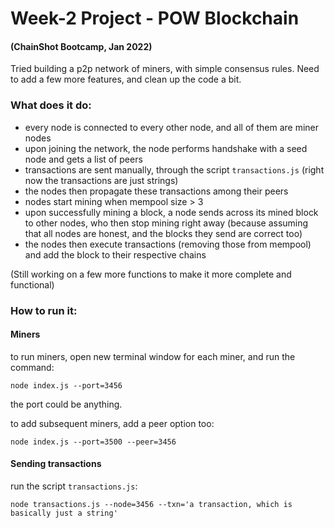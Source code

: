 # Week-2 Project - POW Blockchain
#### (ChainShot Bootcamp, Jan 2022)

Tried building a p2p network of miners, with simple consensus rules.
Need to add a few more features, and clean up the code a bit.

### What does it do:
- every node is connected to every other node, and all of them are miner nodes
- upon joining the network, the node performs handshake with a seed node and gets a list of peers
- transactions are sent manually, through the script ```transactions.js``` (right now the transactions are just strings)
- the nodes then propagate these transactions among their peers
- nodes start mining when mempool size > 3
- upon successfully mining a block, a node sends across its mined block to other nodes, who then stop mining right away (because assuming that all nodes are honest, and the blocks they send are correct too)
- the nodes then execute transactions (removing those from mempool) and add the block to their respective chains

(Still working on a few more functions to make it more complete and functional)


### How to run it:
#### Miners
to run miners, open new terminal window for each miner, and run the command:
```
node index.js --port=3456
```
the port could be anything.

to add subsequent miners, add a peer option too:
```
node index.js --port=3500 --peer=3456
```

#### Sending transactions
run the script ```transactions.js```:
```cd scripts
node transactions.js --node=3456 --txn='a transaction, which is basically just a string'
```
